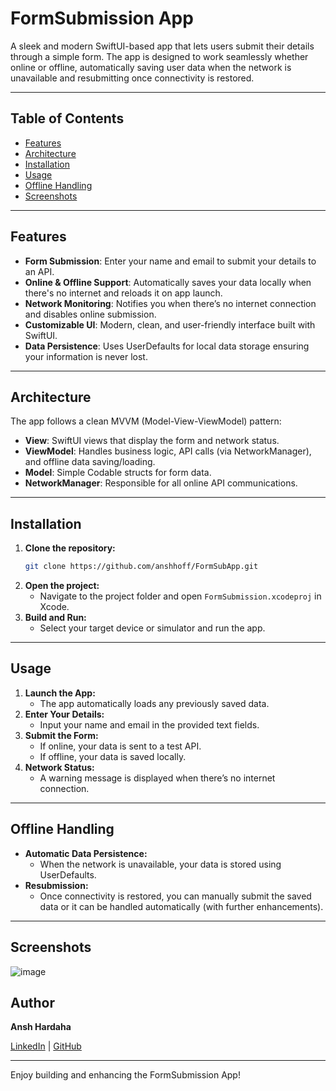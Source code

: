 # FormSubmission App

A sleek and modern SwiftUI-based app that lets users submit their details through a simple form. The app is designed to work seamlessly whether online or offline, automatically saving user data when the network is unavailable and resubmitting once connectivity is restored.

---

## Table of Contents

- [Features](#features)
- [Architecture](#architecture)
- [Installation](#installation)
- [Usage](#usage)
- [Offline Handling](#offline-handling)
- [Screenshots](#screenshots)
  
---

## Features

- **Form Submission**: Enter your name and email to submit your details to an API.
- **Online & Offline Support**: Automatically saves your data locally when there's no internet and reloads it on app launch.
- **Network Monitoring**: Notifies you when there’s no internet connection and disables online submission.
- **Customizable UI**: Modern, clean, and user-friendly interface built with SwiftUI.
- **Data Persistence**: Uses UserDefaults for local data storage ensuring your information is never lost.

---

## Architecture

The app follows a clean MVVM (Model-View-ViewModel) pattern:

- **View**: SwiftUI views that display the form and network status.
- **ViewModel**: Handles business logic, API calls (via NetworkManager), and offline data saving/loading.
- **Model**: Simple Codable structs for form data.
- **NetworkManager**: Responsible for all online API communications.

---

## Installation

1. **Clone the repository:**
   ```bash
   git clone https://github.com/anshhoff/FormSubApp.git
   ```
2. **Open the project:**
   - Navigate to the project folder and open `FormSubmission.xcodeproj` in Xcode.
3. **Build and Run:**
   - Select your target device or simulator and run the app.

---

## Usage

1. **Launch the App:**
   - The app automatically loads any previously saved data.
2. **Enter Your Details:**
   - Input your name and email in the provided text fields.
3. **Submit the Form:**
   - If online, your data is sent to a test API.
   - If offline, your data is saved locally.
4. **Network Status:**
   - A warning message is displayed when there’s no internet connection.

---

## Offline Handling

- **Automatic Data Persistence:**
  - When the network is unavailable, your data is stored using UserDefaults.
- **Resubmission:**
  - Once connectivity is restored, you can manually submit the saved data or it can be handled automatically (with further enhancements).

---

## Screenshots

![image](https://github.com/user-attachments/assets/60371a10-d7ca-48d8-a809-bbe2c15c0d67)

## Author

**Ansh Hardaha**

[LinkedIn](https://www.linkedin.com/in/ansh-hardaha) | [GitHub](https://github.com/anshhoff)

---

Enjoy building and enhancing the FormSubmission App!

